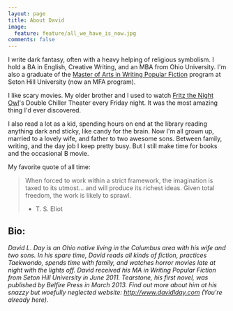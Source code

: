 ```yaml
---
layout: page
title: About David
image:
  feature: feature/all_we_have_is_now.jpg
comments: false
---
```


I write dark fantasy, often with a heavy helping of religious symbolism. I hold a BA in English, Creative Writing, and an MBA from Ohio University. I'm also a graduate of the [Master of Arts in Writing Popular Fiction](http://www.setonhill.edu/academics/fiction/index.cfm) program at Seton Hill University (now an MFA program).

I like scary movies. My older brother and I used to watch [Fritz the Night Owl](http://www.fritzlives.com/)'s Double Chiller Theater every Friday night. It was the most amazing thing I'd ever discovered.

I also read a lot as a kid, spending hours on end at the library reading anything dark and sticky, like candy for the brain. Now I'm all grown up, married to a lovely wife, and father to two awesome sons. Between family, writing, and the day job I keep pretty busy. But I still make time for books and the occasional B movie.

My favorite quote of all time:

> When forced to work within a strict framework, the imagination is taxed to its
> utmost… and will produce its richest ideas. Given total freedom, the work is
> likely to sprawl.
> - T. S. Eliot

## Bio:

*David L. Day is an Ohio native living in the Columbus area with his wife and two sons. In his spare time, David reads all kinds of fiction, practices Taekwondo, spends time with family, and watches horror movies late at night with the lights off. David received his MA in Writing Popular Fiction from Seton Hill University in June 2011. Tearstone, his first novel, was published by Belfire Press in March 2013. Find out more about him at his snazzy but woefully neglected website: http://www.davidlday.com (You're already here).*
